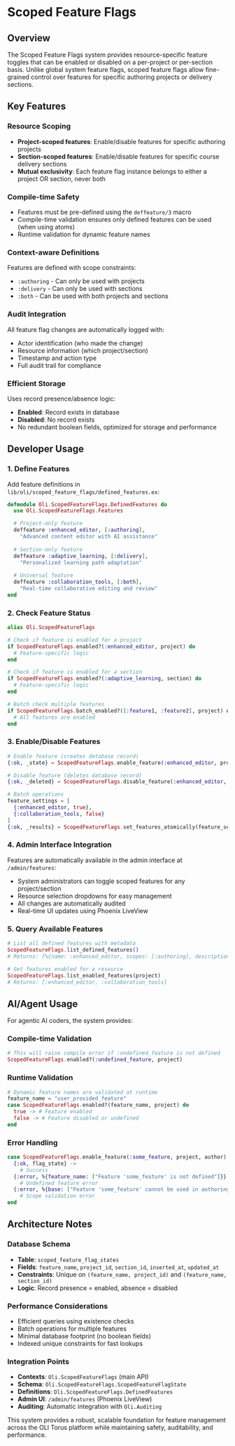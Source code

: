 # Scoped Feature Flags

## Overview

The Scoped Feature Flags system provides resource-specific feature toggles that can be enabled or disabled on a per-project or per-section basis. Unlike global system feature flags, scoped feature flags allow fine-grained control over features for specific authoring projects or delivery sections.

## Key Features

### Resource Scoping
- **Project-scoped features**: Enable/disable features for specific authoring projects
- **Section-scoped features**: Enable/disable features for specific course delivery sections
- **Mutual exclusivity**: Each feature flag instance belongs to either a project OR section, never both

### Compile-time Safety
- Features must be pre-defined using the `deffeature/3` macro
- Compile-time validation ensures only defined features can be used (when using atoms)
- Runtime validation for dynamic feature names

### Context-aware Definitions
Features are defined with scope constraints:
- `:authoring` - Can only be used with projects
- `:delivery` - Can only be used with sections  
- `:both` - Can be used with both projects and sections

### Audit Integration
All feature flag changes are automatically logged with:
- Actor identification (who made the change)
- Resource information (which project/section)
- Timestamp and action type
- Full audit trail for compliance

### Efficient Storage
Uses record presence/absence logic:
- **Enabled**: Record exists in database
- **Disabled**: No record exists
- No redundant boolean fields, optimized for storage and performance

## Developer Usage

### 1. Define Features

Add feature definitions in `lib/oli/scoped_feature_flags/defined_features.ex`:

```elixir
defmodule Oli.ScopedFeatureFlags.DefinedFeatures do
  use Oli.ScopedFeatureFlags.Features

  # Project-only feature
  deffeature :enhanced_editor, [:authoring], 
    "Advanced content editor with AI assistance"
  
  # Section-only feature  
  deffeature :adaptive_learning, [:delivery],
    "Personalized learning path adaptation"
    
  # Universal feature
  deffeature :collaboration_tools, [:both],
    "Real-time collaborative editing and review"
end
```

### 2. Check Feature Status

```elixir
alias Oli.ScopedFeatureFlags

# Check if feature is enabled for a project
if ScopedFeatureFlags.enabled?(:enhanced_editor, project) do
  # Feature-specific logic
end

# Check if feature is enabled for a section  
if ScopedFeatureFlags.enabled?(:adaptive_learning, section) do
  # Feature-specific logic
end

# Batch check multiple features
if ScopedFeatureFlags.batch_enabled?([:feature1, :feature2], project) do
  # All features are enabled
end
```

### 3. Enable/Disable Features

```elixir
# Enable feature (creates database record)
{:ok, _state} = ScopedFeatureFlags.enable_feature(:enhanced_editor, project, current_author)

# Disable feature (deletes database record)  
{:ok, _deleted} = ScopedFeatureFlags.disable_feature(:enhanced_editor, project, current_author)

# Batch operations
feature_settings = [
  {:enhanced_editor, true},
  {:collaboration_tools, false}
]
{:ok, _results} = ScopedFeatureFlags.set_features_atomically(feature_settings, project, current_author)
```

### 4. Admin Interface Integration

Features are automatically available in the admin interface at `/admin/features`:

- System administrators can toggle scoped features for any project/section
- Resource selection dropdowns for easy management
- All changes are automatically audited
- Real-time UI updates using Phoenix LiveView

### 5. Query Available Features

```elixir
# List all defined features with metadata
ScopedFeatureFlags.list_defined_features()
# Returns: [%{name: :enhanced_editor, scopes: [:authoring], description: "..."}, ...]

# Get features enabled for a resource
ScopedFeatureFlags.list_enabled_features(project)
# Returns: [:enhanced_editor, :collaboration_tools]
```

## AI/Agent Usage

For agentic AI coders, the system provides:

### Compile-time Validation
```elixir
# This will raise compile error if :undefined_feature is not defined
ScopedFeatureFlags.enabled?(:undefined_feature, project)
```

### Runtime Validation
```elixir
# Dynamic feature names are validated at runtime
feature_name = "user_provided_feature"
case ScopedFeatureFlags.enabled?(feature_name, project) do
  true -> # Feature enabled
  false -> # Feature disabled or undefined
end
```

### Error Handling
```elixir
case ScopedFeatureFlags.enable_feature(:some_feature, project, author) do
  {:ok, flag_state} -> 
    # Success
  {:error, %{feature_name: ["Feature 'some_feature' is not defined"]}} ->
    # Undefined feature error
  {:error, %{base: ["Feature 'some_feature' cannot be used in authoring context"]}} ->
    # Scope validation error
end
```

## Architecture Notes

### Database Schema
- **Table**: `scoped_feature_flag_states`
- **Fields**: `feature_name`, `project_id`, `section_id`, `inserted_at`, `updated_at`
- **Constraints**: Unique on `(feature_name, project_id)` and `(feature_name, section_id)`
- **Logic**: Record presence = enabled, absence = disabled

### Performance Considerations
- Efficient queries using existence checks
- Batch operations for multiple features
- Minimal database footprint (no boolean fields)
- Indexed unique constraints for fast lookups

### Integration Points
- **Contexts**: `Oli.ScopedFeatureFlags` (main API)
- **Schema**: `Oli.ScopedFeatureFlags.ScopedFeatureFlagState`  
- **Definitions**: `Oli.ScopedFeatureFlags.DefinedFeatures`
- **Admin UI**: `/admin/features` (Phoenix LiveView)
- **Auditing**: Automatic integration with `Oli.Auditing`

This system provides a robust, scalable foundation for feature management across the OLI Torus platform while maintaining safety, auditability, and performance.